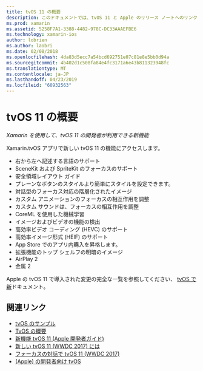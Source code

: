 ```yaml
---
title: tvOS 11 の概要
description: このドキュメントでは、tvOS 11 と Apple のリリース ノートへのリンクでの Xamarin の開発者に使用できる新機能の概要を提供します。
ms.prod: xamarin
ms.assetid: 5258F7A1-3388-4482-978C-DC33AAAEFBE6
ms.technology: xamarin-ios
author: lobrien
ms.author: laobri
ms.date: 02/08/2018
ms.openlocfilehash: 4da83d5ecc7a54bcd692751e07c81e8e5bb0d94a
ms.sourcegitcommit: 4b402d1c508fa84e4fc3171a6e43b811323948fc
ms.translationtype: MT
ms.contentlocale: ja-JP
ms.lasthandoff: 04/23/2019
ms.locfileid: "60932563"
---
```

# <a name="introduction-to-tvos-11"></a>tvOS 11 の概要

_Xamarin を使用して、tvOS 11 の開発者が利用できる新機能_

Xamarin.tvOS アプリで新しい tvOS 11 の機能にアクセスします。

- 右から左へ記述する言語のサポート 
- SceneKit および SpriteKit のフォーカスのサポート
- 安全領域レイアウト ガイド 
- プレーンなボタンのスタイルより簡単にスタイルを設定できます。
- 対話型のフォーカス対応の階層化されたイメージ
- カスタム アニメーションのフォーカスの相互作用を調整
- カスタム サウンドは、フォーカスの相互作用を調整
- CoreML を使用した機械学習
- イメージおよびビデオの機能の検出
- 高効率ビデオ コーディング (HEVC) のサポート
- 高効率イメージ形式 (HEIF) のサポート
- App Store でのアプリ内購入を昇格します。
- 拡張機能のトップ シェルフの明暗のイメージ
- AirPlay 2
- 金属 2

Apple の tvOS 11 で導入された変更の完全な一覧を参照してください、 [tvOS で新](https://developer.apple.com/library/content/releasenotes/General/WhatsNewinTVOS/Articles/tvOS_11_0.html)ドキュメント。

## <a name="related-links"></a>関連リンク

- [tvOS のサンプル](https://developer.xamarin.com/samples/tvos/all/)
- [TvOS の概要](~/ios/tvos/index.md)
- [新機能 tvOS 11 (Apple 開発者ガイド)](https://developer.apple.com/library/content/releasenotes/General/WhatsNewinTVOS/Articles/tvOS_11_0.html)
- [新しい tvOS 11 (WWDC 2017) には](https://developer.apple.com/videos/play/wwdc2017/209/)
- [フォーカスの対話で tvOS 11 (WWDC 2017)](https://developer.apple.com/videos/play/wwdc2017/224/)
- [(Apple) の開発者向け tvOS](https://developer.apple.com/tvos/)
